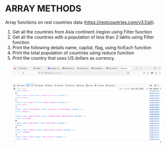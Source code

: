  <h1>ARRAY METHODS</h1>

Array functions on rest countries data (https://restcountries.com/v3.1/all).</br>
1. Get all the countries from Asia continent /region using Filter function</br>
2. Get all the countries with a population of less than 2 lakhs using Filter function</br>
3. Print the following details name, capital, flag, using forEach function</br>
4. Print the total population of countries using reduce function</br>
5. Print the country that uses US dollars as currency.</br></br>
<img src ="Solving problems using array functions on rest countries data.png"></img>
